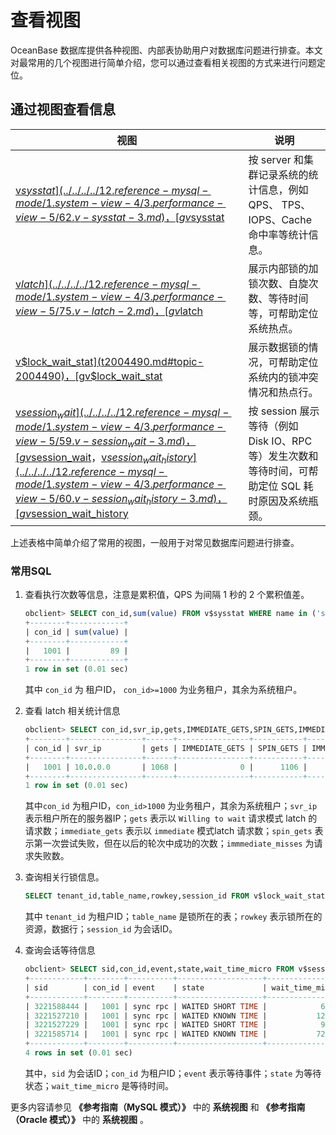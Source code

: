 查看视图 
=========================

OceanBase 数据库提供各种视图、内部表协助用户对数据库问题进行排查。本文对最常用的几个视图进行简单介绍，您可以通过查看相关视图的方式来进行问题定位。

通过视图查看信息 
-----------------------------



|                                                                                                                                    视图                                                                                                                                     |                               说明                               |
|---------------------------------------------------------------------------------------------------------------------------------------------------------------------------------------------------------------------------------------------------------------------------|----------------------------------------------------------------|
| [v$sysstat](../../../../12.reference-mysql-mode/1.system-view-4/3.performance-view-5/62.v-sysstat-3.md)，[gv$sysstat](../../../../12.reference-mysql-mode/1.system-view-4/3.performance-view-5/21.gv-sysstat-3.md)                                                                                                                                                        | 按 server 和集群记录系统的统计信息，例如 QPS、 TPS、IOPS、Cache 命中率等统计信息。         |
| [v$latch](../../../../12.reference-mysql-mode/1.system-view-4/3.performance-view-5/75.v-latch-2.md)，[gv$latch](../../../../12.reference-mysql-mode/1.system-view-4/3.performance-view-5/23.gv-latch-2.md)                                                                                                                                                            | 展示内部锁的加锁次数、自旋次数、等待时间等，可帮助定位系统热点。                               |
| [v$lock_wait_stat](t2004490.md#topic-2004490)，[gv$lock_wait_stat](t2004451.md#topic-2004451)                                                                                                                                          | 展示数据锁的情况，可帮助定位系统内的锁冲突情况和热点行。                                   |
| [v$session_wait](../../../../12.reference-mysql-mode/1.system-view-4/3.performance-view-5/59.v-session_wait-3.md)，[gv$session_wait](../../../../12.reference-mysql-mode/1.system-view-4/3.performance-view-5/17.gv-session_wait-3.md)，[v$session_wait_history](../../../../12.reference-mysql-mode/1.system-view-4/3.performance-view-5/60.v-session_wait_history-3.md)，[gv$session_wait_history](../../../../12.reference-mysql-mode/1.system-view-4/3.performance-view-5/18.gv-session_wait_history-3.md) | 按 session 展示等待（例如 Disk IO、RPC 等）发生次数和等待时间，可帮助定位 SQL 耗时原因及系统瓶颈。 |



上述表格中简单介绍了常用的视图，一般用于对常见数据库问题进行排查。

### 常用SQL 

1. 查看执行次数等信息，注意是累积值，QPS 为间隔 1 秒的 2 个累积值差。

   ```sql
   obclient> SELECT con_id,sum(value) FROM v$sysstat WHERE name in ('sql SELECT count','sql insert count','sql replace count','sql update count','sql delete count') GROUP BY con_id having con_id>1000 ;+--------+------------+
   +--------+------------+
   | con_id | sum(value) |
   +--------+------------+
   |   1001 |         89 |
   +--------+------------+
   1 row in set (0.01 sec)
   ```

   

   其中 `con_id` 为 租户ID， `con_id>=1000` 为业务租户，其余为系统租户。
   

2. 查看 latch 相关统计信息

   ```sql
   obclient> SELECT con_id,svr_ip,gets,IMMEDIATE_GETS,SPIN_GETS,IMMEDIATE_MISSES FROM v$latch WHERE con_id>1000 GROUP BY con_id,svr_ip;
   +--------+----------------+------+----------------+-----------+------------------+
   | con_id | svr_ip         | gets | IMMEDIATE_GETS | SPIN_GETS | IMMEDIATE_MISSES |
   +--------+----------------+------+----------------+-----------+------------------+
   |   1001 | 10.0.0.0       | 1068 |              0 |      1106 |                0 |
   +--------+----------------+------+----------------+-----------+------------------+
   1 row in set (0.01 sec)
   ```

   

   其中`con_id` 为租户ID，`con_id>1000` 为业务租户，其余为系统租户；`svr_ip` 表示租户所在的服务器IP；`gets` 表示以 `Willing to wait` 请求模式 latch 的请求数；`immediate_gets` 表示以 `immediate` 模式latch 请求数；`spin_gets` 表示第一次尝试失败，但在以后的轮次中成功的次数；`immmediate_misses` 为请求失败数。
   

3. 查询相关行锁信息。

   ```sql
   SELECT tenant_id,table_name,rowkey,session_id FROM v$lock_wait_stat ;
   ```

   

   其中 `tenant_id` 为租户ID；`table_name` 是锁所在的表；`rowkey` 表示锁所在的资源，数据行；`session_id` 为会话ID。
   

4. 查询会话等待信息

   ```sql
   obclient> SELECT sid,con_id,event,state,wait_time_micro FROM v$session_wait;
   +------------+--------+----------+-------------------+-----------------+
   | sid        | con_id | event    | state             | wait_time_micro |
   +------------+--------+----------+-------------------+-----------------+
   | 3221588444 |   1001 | sync rpc | WAITED SHORT TIME |            6126 |
   | 3221527210 |   1001 | sync rpc | WAITED KNOWN TIME |           12443 |
   | 3221527229 |   1001 | sync rpc | WAITED SHORT TIME |            9980 |
   | 3221585714 |   1001 | sync rpc | WAITED KNOWN TIME |           72616 |
   +------------+--------+----------+-------------------+-----------------+
   4 rows in set (0.01 sec)
   ```

   

   其中，`sid` 为会话ID；`con_id` 为租户ID；`event` 表示等待事件；`state` 为等待状态；`wait_time_micro` 是等待时间。
   




更多内容请参见 **《参考指南（MySQL 模式）》** 中的 **系统视图** 和 **《参考指南（Oracle 模式）》** 中的 **系统视图** 。







